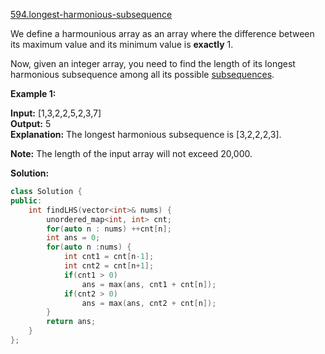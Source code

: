[594.longest-harmonious-subsequence](https://leetcode.com/problems/longest-harmonious-subsequence/)  

We define a harmounious array as an array where the difference between its maximum value and its minimum value is **exactly** 1.

Now, given an integer array, you need to find the length of its longest harmonious subsequence among all its possible [subsequences](https://en.wikipedia.org/wiki/Subsequence).

**Example 1:**

  
**Input:** \[1,3,2,2,5,2,3,7\]  
**Output:** 5  
**Explanation:** The longest harmonious subsequence is \[3,2,2,2,3\].  

**Note:** The length of the input array will not exceed 20,000.  



**Solution:**  

```cpp
class Solution {
public:
    int findLHS(vector<int>& nums) {
        unordered_map<int, int> cnt;
        for(auto n : nums) ++cnt[n];
        int ans = 0;
        for(auto n :nums) {
            int cnt1 = cnt[n-1];
            int cnt2 = cnt[n+1];
            if(cnt1 > 0)
                ans = max(ans, cnt1 + cnt[n]);
            if(cnt2 > 0)
                ans = max(ans, cnt2 + cnt[n]);
        }
        return ans;
    }
};
```
      